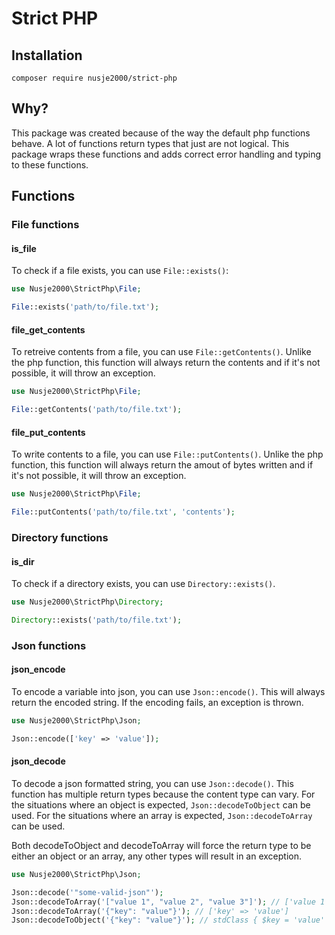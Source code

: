 # Strict PHP
## Installation
```shell script
composer require nusje2000/strict-php
```

## Why?
This package was created because of the way the default php functions behave. A lot of functions return types that just
are not logical. This package wraps these functions and adds correct error handling and typing to these functions.

## Functions
### File functions
#### is_file
To check if a file exists, you can use `File::exists()`:
```php
use Nusje2000\StrictPhp\File;

File::exists('path/to/file.txt');
```

#### file_get_contents
To retreive contents from a file, you can use `File::getContents()`. Unlike the php function, this function will always
return the contents and if it's not possible, it will throw an exception.
```php
use Nusje2000\StrictPhp\File;

File::getContents('path/to/file.txt');
```

#### file_put_contents
To write contents to a file, you can use `File::putContents()`. Unlike the php function, this function will always
return the amout of bytes written and if it's not possible, it will throw an exception.
```php
use Nusje2000\StrictPhp\File;

File::putContents('path/to/file.txt', 'contents');
```

### Directory functions
#### is_dir
To check if a directory exists, you can use `Directory::exists()`.
```php
use Nusje2000\StrictPhp\Directory;

Directory::exists('path/to/file.txt');
```

### Json functions
#### json_encode
To encode a variable into json, you can use `Json::encode()`. This will always return the encoded string. If the
encoding fails, an exception is thrown.
```php
use Nusje2000\StrictPhp\Json;

Json::encode(['key' => 'value']);
```
#### json_decode
To decode a json formatted string, you can use `Json::decode()`. This function has multiple return types because the
content type can vary. For the situations where an object is expected, `Json::decodeToObject` can be used. For the
situations where an array is expected, `Json::decodeToArray` can be used.

Both decodeToObject and decodeToArray will force the return type to be either an object or an array, any other types
will result in an exception.
```php
use Nusje2000\StrictPhp\Json;

Json::decode('"some-valid-json"');
Json::decodeToArray('["value 1", "value 2", "value 3"]'); // ['value 1', 'value 2', 'value 3']
Json::decodeToArray('{"key": "value"}'); // ['key' => 'value']
Json::decodeToObject('{"key": "value"}'); // stdClass { $key = 'value' }
```
